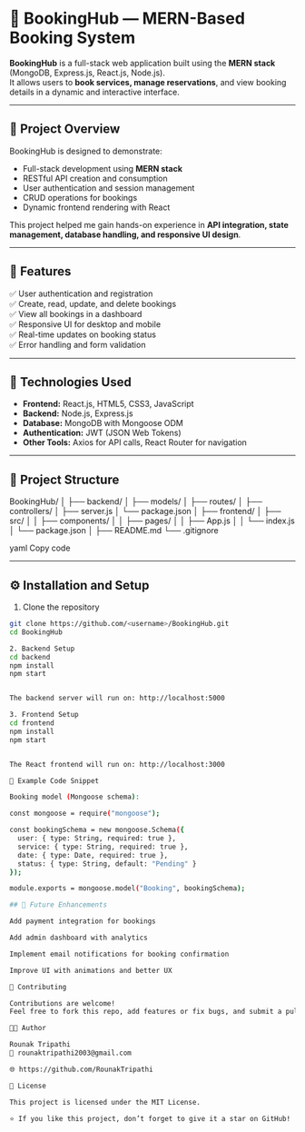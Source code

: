 # 📅 BookingHub — MERN-Based Booking System

**BookingHub** is a full-stack web application built using the **MERN stack** (MongoDB, Express.js, React.js, Node.js).  
It allows users to **book services, manage reservations**, and view booking details in a dynamic and interactive interface.

---

## 🚀 Project Overview

BookingHub is designed to demonstrate:

- Full-stack development using **MERN stack**  
- RESTful API creation and consumption  
- User authentication and session management  
- CRUD operations for bookings  
- Dynamic frontend rendering with React  

This project helped me gain hands-on experience in **API integration, state management, database handling, and responsive UI design**.

---

## 🧩 Features

✅ User authentication and registration  
✅ Create, read, update, and delete bookings  
✅ View all bookings in a dashboard  
✅ Responsive UI for desktop and mobile  
✅ Real-time updates on booking status  
✅ Error handling and form validation  

---

## 🧠 Technologies Used

- **Frontend:** React.js, HTML5, CSS3, JavaScript  
- **Backend:** Node.js, Express.js  
- **Database:** MongoDB with Mongoose ODM  
- **Authentication:** JWT (JSON Web Tokens)  
- **Other Tools:** Axios for API calls, React Router for navigation  

---

## 📂 Project Structure

BookingHub/
│
├── backend/
│ ├── models/
│ ├── routes/
│ ├── controllers/
│ ├── server.js
│ └── package.json
│
├── frontend/
│ ├── src/
│ │ ├── components/
│ │ ├── pages/
│ │ ├── App.js
│ │ └── index.js
│ └── package.json
│
├── README.md
└── .gitignore

yaml
Copy code

---

## ⚙️ Installation and Setup

1. Clone the repository

```bash
git clone https://github.com/<username>/BookingHub.git
cd BookingHub

2. Backend Setup
cd backend
npm install
npm start


The backend server will run on: http://localhost:5000

3. Frontend Setup
cd frontend
npm install
npm start


The React frontend will run on: http://localhost:3000

🧾 Example Code Snippet

Booking model (Mongoose schema):

const mongoose = require("mongoose");

const bookingSchema = new mongoose.Schema({
  user: { type: String, required: true },
  service: { type: String, required: true },
  date: { type: Date, required: true },
  status: { type: String, default: "Pending" }
});

module.exports = mongoose.model("Booking", bookingSchema);

## 🔮 Future Enhancements

Add payment integration for bookings

Add admin dashboard with analytics

Implement email notifications for booking confirmation

Improve UI with animations and better UX

🤝 Contributing

Contributions are welcome!
Feel free to fork this repo, add features or fix bugs, and submit a pull request.

👨‍💻 Author

Rounak Tripathi
📧 rounaktripathi2003@gmail.com

🌐 https://github.com/RounakTripathi

🪪 License

This project is licensed under the MIT License.

⭐ If you like this project, don’t forget to give it a star on GitHub!
